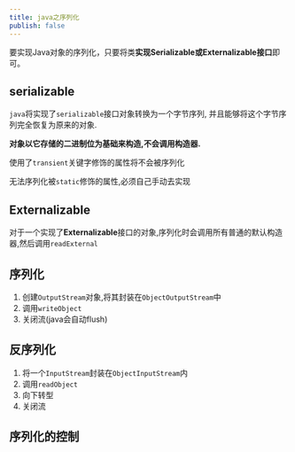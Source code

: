 ```yaml
---
title: java之序列化
publish: false
---
```


要实现Java对象的序列化，只要将类**实现Serializable或Externalizable接口**即可。

## serializable

`java`将实现了`serializable`接口对象转换为一个字节序列, 并且能够将这个字节序列完全恢复为原来的对象.

<b>对象以它存储的二进制位为基础来构造,不会调用构造器.</b>

使用了`transient`关键字修饰的属性将不会被序列化

无法序列化被`static`修饰的属性,必须自己手动去实现

## Externalizable

对于一个实现了**Externalizable**接口的对象,序列化时会调用所有普通的默认构造器,然后调用`readExternal`

## 序列化

1. 创建`OutputStream`对象,将其封装在`ObjectOutputStream`中
2. 调用`writeObject` 
3. 关闭流(java会自动flush)

## 反序列化

1. 将一个`InputStream`封装在`ObjectInputStream`内
2. 调用`readObject`
3. 向下转型
4. 关闭流

## 序列化的控制